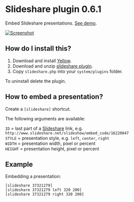 Slideshare plugin 0.6.1
=======================
Embed Slideshare presentations. [See demo](http://developers.datenstrom.se/plugins/slideshare-plugin).

[![Screenshot](slideshare-plugin.jpg?raw=true)](http://developers.datenstrom.se/plugins/slideshare-plugin)

How do I install this?
----------------------
1. Download and install [Yellow](https://github.com/datenstrom/yellow/).
2. Download and unzip [slideshare plugin](https://github.com/datenstrom/yellow-plugins/raw/master/zip/slideshare.zip).
3. Copy `slideshare.php` into your `system/plugins` folder.

To uninstall delete the plugin.

How to embed a presentation?
----------------------------
Create a `[slideshare]` shortcut.

The following arguments are available:

`ID` = last part of a [Slideshare](http://www.slideshare.net/) link, e.g. `http://www.slideshare.net/slideshow/embed_code/16220047`  
`STYLE` = presentation style, e.g. `left`, `center`, `right`  
`WIDTH` = presentation width, pixel or percent  
`HEIGHT` = presentation height, pixel or percent   

Example
-------
Embedding a presentation:

    [slideshare 37321279]
    [slideshare 37321279 left 320 200]
    [slideshare 37321279 right 320 200]

